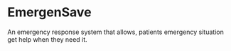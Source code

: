 # EmergenSave
An emergency response system that allows, patients emergency situation get help when they need it. 
